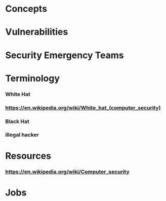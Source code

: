 # Concepts
# Vulnerabilities
# Security Emergency Teams
# Terminology
### White Hat
### https://en.wikipedia.org/wiki/White_hat_(computer_security)
### Black Hat
### illegal hacker
# Resources
### https://en.wikipedia.org/wiki/Computer_security
# Jobs
